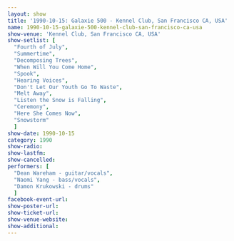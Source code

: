 ```yaml
---
layout: show
title: '1990-10-15: Galaxie 500 - Kennel Club, San Francisco CA, USA'
name: 1990-10-15-galaxie-500-kennel-club-san-francisco-ca-usa
show-venue: 'Kennel Club, San Francisco CA, USA'
show-setlist: [
  "Fourth of July",
  "Summertime",
  "Decomposing Trees",
  "When Will You Come Home",
  "Spook",
  "Hearing Voices",
  "Don't Let Our Youth Go To Waste",
  "Melt Away",
  "Listen the Snow is Falling",
  "Ceremony",
  "Here She Comes Now",
  "Snowstorm"
  ]
show-date: 1990-10-15
category: 1990
show-radio: 
show-lastfm: 
show-cancelled: 
performers: [
  "Dean Wareham - guitar/vocals",
  "Naomi Yang - bass/vocals",
  "Damon Krukowski - drums"
  ]
facebook-event-url: 
show-poster-url: 
show-ticket-url: 
show-venue-website: 
show-additional: 
---
```


